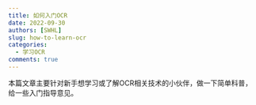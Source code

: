 ```yaml
---
title: 如何入门OCR
date: 2022-09-30
authors: [SWHL]
slug: how-to-learn-ocr
categories:
  - 学习OCR
comments: true
---
```


本篇文章主要针对新手想学习或了解OCR相关技术的小伙伴，做一下简单科普，给一些入门指导意见。

<!-- more -->